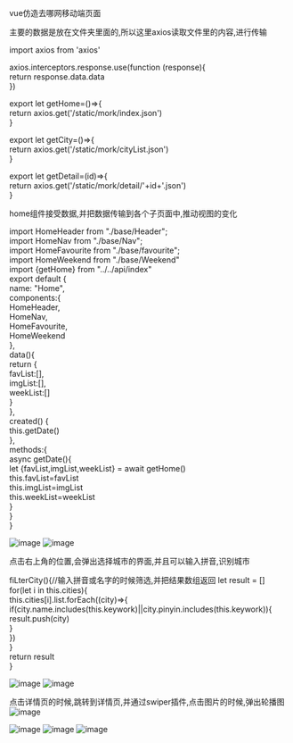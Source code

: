 vue仿造去哪网移动端页面

主要的数据是放在文件夹里面的,所以这里axios读取文件里的内容,进行传输


import axios from 'axios'  

axios.interceptors.response.use(function (response){  
  return response.data.data  
})  

export let getHome=()=>{  
  return axios.get('/static/mork/index.json')  
}  

export let getCity=()=>{  
  return axios.get('/static/mork/cityList.json')  
}  

export let getDetail=(id)=>{  
  return axios.get('/static/mork/detail/'+id+'.json')  
}  






home组件接受数据,并把数据传输到各个子页面中,推动视图的变化  


<template>  
  <div>  
    <home-header></home-header>  
    <home-nav :imgList="imgList"></home-nav>  
    <home-favourite :favList="favList"></home-favourite>  
    <home-weekend :weekList="weekList"></home-weekend>  
  </div>   
</template>   

 
import HomeHeader from "./base/Header";  
import HomeNav from "./base/Nav";  
import HomeFavourite from "./base/favourite";  
import HomeWeekend from "./base/Weekend"  
import {getHome} from "../../api/index"  
export default {  
  name: "Home",  
  components:{  
    HomeHeader,  
    HomeNav,  
    HomeFavourite,   
    HomeWeekend   
  },    
  data(){   
    return {   
      favList:[],  
      imgList:[],   
      weekList:[]   
    }  
  },  
  created() {  
    this.getDate()   
  },  
  methods:{  
    async getDate(){  
      let {favList,imgList,weekList} = await getHome()  
      this.favList=favList  
      this.imgList=imgList  
      this.weekList=weekList  
    }  
  }  
}  


![image](https://github.com/13066292918/applet-news/blob/master/describe/009.png)
![image](https://github.com/13066292918/applet-news/blob/master/describe/010.png)







点击右上角的位置,会弹出选择城市的界面,并且可以输入拼音,识别城市

fiLterCity(){//输入拼音或名字的时候筛选,并把结果数组返回
      let result = []  
      for(let i in this.cities){  
        this.cities[i].list.forEach((city)=>{  
          if(city.name.includes(this.keywork)||city.pinyin.includes(this.keywork)){  
            result.push(city)  
          }  
        })  
      }  
      return result  
    }  
    
![image](https://github.com/13066292918/applet-news/blob/master/describe/011.png)
![image](https://github.com/13066292918/applet-news/blob/master/describe/012.png)






点击详情页的时候,跳转到详情页,并通过swiper插件,点击图片的时候,弹出轮播图
![image](https://github.com/13066292918/applet-news/blob/master/describe/016.png)  
    
    
    
    
    
![image](https://github.com/13066292918/applet-news/blob/master/describe/013.png)
![image](https://github.com/13066292918/applet-news/blob/master/describe/014.png)
![image](https://github.com/13066292918/applet-news/blob/master/describe/015.png)
